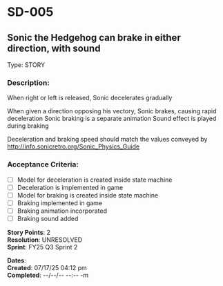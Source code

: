 # SD-005
## Sonic the Hedgehog can brake in either direction, with sound

Type: STORY

### Description:
When right or left is released, Sonic decelerates gradually

When given a direction opposing his vectory, Sonic brakes, causing rapid deceleration
Sonic braking is a separate animation
Sound effect is played during braking

Deceleration and braking speed should match
the values conveyed by http://info.sonicretro.org/Sonic_Physics_Guide

### Acceptance Criteria: 
- [ ] Model for deceleration is created inside state machine
- [ ] Deceleration is implemented in game
- [ ] Model for braking is created inside state machine
- [ ] Braking implemented in game
- [ ] Braking animation incorporated
- [ ] Braking sound added

**Story Points**: 2<br />
**Resolution**: UNRESOLVED<br />
**Sprint**: FY25 Q3 Sprint 2<br />

**Dates**:<br />
	**Created**:   07/17/25 04:12 pm<br />
	**Completed**: --/--/-- --:-- -m<br />


